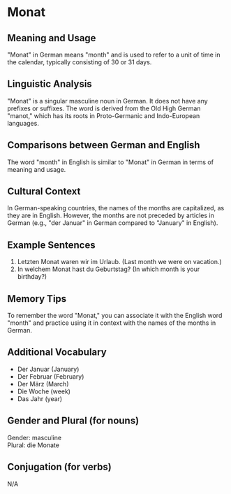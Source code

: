 # Monat
## Meaning and Usage
"Monat" in German means "month" and is used to refer to a unit of time in the calendar, typically consisting of 30 or 31 days.

## Linguistic Analysis
"Monat" is a singular masculine noun in German. It does not have any prefixes or suffixes. The word is derived from the Old High German "manot," which has its roots in Proto-Germanic and Indo-European languages.

## Comparisons between German and English
The word "month" in English is similar to "Monat" in German in terms of meaning and usage.

## Cultural Context
In German-speaking countries, the names of the months are capitalized, as they are in English. However, the months are not preceded by articles in German (e.g., "der Januar" in German compared to "January" in English).

## Example Sentences
1. Letzten Monat waren wir im Urlaub. (Last month we were on vacation.)
2. In welchem Monat hast du Geburtstag? (In which month is your birthday?)

## Memory Tips
To remember the word "Monat," you can associate it with the English word "month" and practice using it in context with the names of the months in German.

## Additional Vocabulary
- Der Januar (January)
- Der Februar (February)
- Der März (March)
- Die Woche (week)
- Das Jahr (year)

## Gender and Plural (for nouns)
Gender: masculine  
Plural: die Monate

## Conjugation (for verbs)
N/A